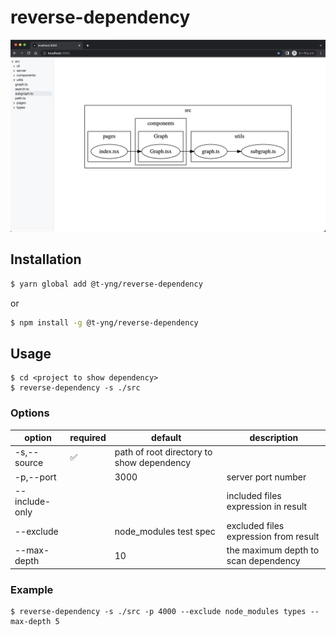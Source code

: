# reverse-dependency

![reverse-dependency screenshot](https://github.com/t-yng/reverse-dependency/blob/main/docs/reverse-dependency.png)

## Installation
```sh
$ yarn global add @t-yng/reverse-dependency
```

or

```sh
$ npm install -g @t-yng/reverse-dependency
```

## Usage
```
$ cd <project to show dependency>
$ reverse-dependency -s ./src
```

### Options

|option|required|default|description|
|--|--|--|--|
|-s,--source|✅|path of root directory to show dependency|
|-p,--port||3000|server port number|
|--include-only|||included files expression in result|
|--exclude||node_modules test spec|excluded files expression from result|
|--max-depth||10|the maximum depth to scan dependency|

### Example

```
$ reverse-dependency -s ./src -p 4000 --exclude node_modules types --max-depth 5
```